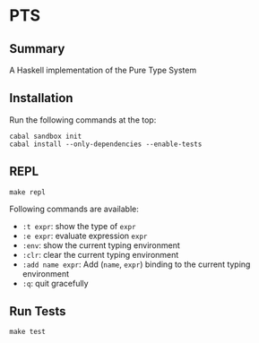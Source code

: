 # PTS

## Summary

A Haskell implementation of the Pure Type System


## Installation ##

Run the following commands at the top:

```
cabal sandbox init
cabal install --only-dependencies --enable-tests
```

## REPL

```
make repl
```

Following commands are available:

+ `:t expr`: show the type of `expr`
+ `:e expr`: evaluate expression `expr`
+ `:env`: show the current typing environment
+ `:clr`: clear the current typing environment
+ `:add name expr`: Add (`name`, `expr`) binding to the current typing environment
+ `:q`: quit gracefully


## Run Tests

```
make test
```

